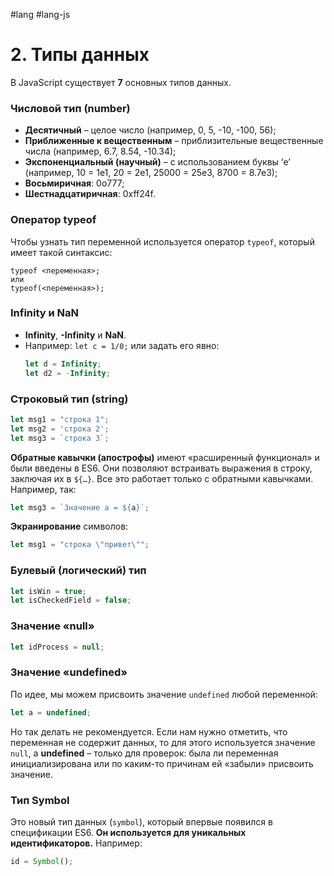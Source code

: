 #lang #lang-js

# 2. Типы данных

В JavaScript существует **7** основных типов данных.

### Числовой тип (number)

- **Десятичный** – целое число (например, 0, 5, -10, -100, 56);
- **Приближенные к вещественным** – приблизительные вещественные числа (например, 6.7, 8.54, -10.34);
- **Экспоненциальный (научный)** – с использованием буквы ‘e’ (например, 10 = 1e1, 20 = 2e1, 25000 = 25e3, 8700 = 8.7e3);
- **Восьмиричная**: 0o777;
- **Шестнадцатиричная**: 0xff24f.

### Оператор typeof

Чтобы узнать тип переменной используется оператор `typeof`, который имеет такой синтаксис:

```
typeof <переменная>;
или
typeof(<переменная>);
```

### Infinity и NaN

- **Infinity**, **-Infinity** и **NaN**.
- Например: `let c = 1/0;` или задать его явно: 
  ```javascript
  let d = Infinity; 
  let d2 = -Infinity;
  ```

### Строковый тип (string)

```javascript
let msg1 = "строка 1"; 
let msg2 = 'строка 2'; 
let msg3 = `строка 3`;
```

**Обратные кавычки (апострофы)** имеют «расширенный функционал» и были введены в ES6. Они позволяют встраивать выражения в строку, заключая их в `${…}`. Все это работает только с обратными кавычками. Например, так:

```javascript
let msg3 = `Значение a = ${a}`;
```

**Экранирование** символов:

```javascript
let msg1 = "строка \"привет\"";
```

### Булевый (логический) тип

```javascript
let isWin = true; 
let isCheckedField = false;
```

### Значение «null»

```javascript
let idProcess = null;
```

### Значение «undefined»

По идее, мы можем присвоить значение `undefined` любой переменной:

```javascript
let a = undefined;
```

Но так делать не рекомендуется. Если нам нужно отметить, что переменная не содержит данных, то для этого используется значение `null`, а **undefined** – только для проверок: была ли переменная инициализирована или по каким-то причинам ей «забыли» присвоить значение.

### Тип Symbol

Это новый тип данных (`symbol`), который впервые появился в спецификации ES6. **Он используется для уникальных идентификаторов.** Например:

```javascript
id = Symbol();
```
